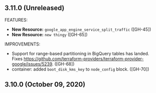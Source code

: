 ## 3.11.0 (Unreleased)

FEATURES:
* **New Resource:** `google_app_engine_service_split_traffic` ([GH-45])
* **New Resource:** `new thingy` ([GH-65])

IMPROVEMENTS:
* Support for range-based partitioning in BigQuery tables has landed. Fixes https://github.com/terraform-providers/terraform-provider-google/issues/5239. ([GH-68])
* container: added `boot_disk_kms_key` to `node_config` block. ([GH-70])

## 3.10.0 (October 09, 2020)
